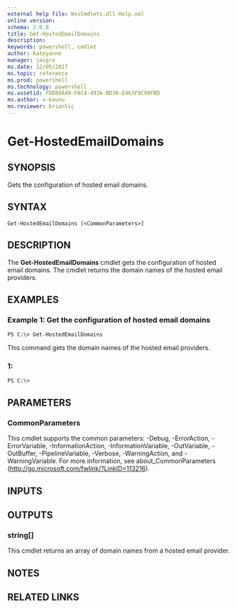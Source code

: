 ```yaml
---
external help file: WssCmdlets.dll-Help.xml
online version: 
schema: 2.0.0
title: Get-HostedEmailDomains
description: 
keywords: powershell, cmdlet
author: Kateyanne
manager: jasgro
ms.date: 12/05/2017
ms.topic: reference
ms.prod: powershell
ms.technology: powershell
ms.assetid: FDD80A49-FAC4-493A-BD38-E463F9C90FBD
ms.author: v-kaunu
ms.reviewer: brianlic
---
```


# Get-HostedEmailDomains

## SYNOPSIS
Gets the configuration of hosted email domains.

## SYNTAX

```
Get-HostedEmailDomains [<CommonParameters>]
```

## DESCRIPTION
The **Get-HostedEmailDomains** cmdlet gets the configuration of hosted email domains.
The cmdlet returns the domain names of the hosted email providers.

## EXAMPLES

### Example 1: Get the configuration of hosted email domains
```
PS C:\> Get-HostedEmailDomains
```

This command gets the domain names of the hosted email providers.

### 1:
```
PS C:\>
```

## PARAMETERS

### CommonParameters
This cmdlet supports the common parameters: -Debug, -ErrorAction, -ErrorVariable, -InformationAction, -InformationVariable, -OutVariable, -OutBuffer, -PipelineVariable, -Verbose, -WarningAction, and -WarningVariable. For more information, see about_CommonParameters (http://go.microsoft.com/fwlink/?LinkID=113216).

## INPUTS

## OUTPUTS

### string[]
This cmdlet returns an array of domain names from a hosted email provider.

## NOTES

## RELATED LINKS

